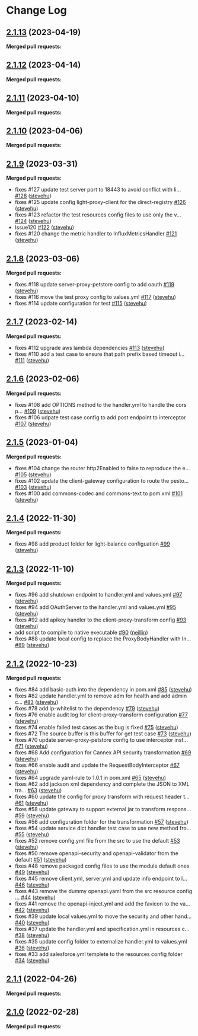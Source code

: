 # Change Log

## [2.1.13](https://github.com/networknt/light-gateway/tree/2.1.13) (2023-04-19)


**Merged pull requests:**


## [2.1.12](https://github.com/networknt/light-gateway/tree/2.1.12) (2023-04-14)


**Merged pull requests:**




## [2.1.11](https://github.com/networknt/light-gateway/tree/2.1.11) (2023-04-10)


**Merged pull requests:**


## [2.1.10](https://github.com/networknt/light-gateway/tree/2.1.10) (2023-04-06)


**Merged pull requests:**


## [2.1.9](https://github.com/networknt/light-gateway/tree/2.1.9) (2023-03-31)


**Merged pull requests:**


- fixes \#127 update test server port to 18443 to avoid conflict with li… [\#128](https://github.com/networknt/light-gateway/pull/128) ([stevehu](https://github.com/stevehu))
- fixes \#125 update config light-proxy-client for the direct-registry [\#126](https://github.com/networknt/light-gateway/pull/126) ([stevehu](https://github.com/stevehu))
- fixes \#123 refactor the test resources config files to use only the v… [\#124](https://github.com/networknt/light-gateway/pull/124) ([stevehu](https://github.com/stevehu))
- Issue120 [\#122](https://github.com/networknt/light-gateway/pull/122) ([stevehu](https://github.com/stevehu))
- fixes \#120 change the metric handler to InfluxMetricsHandler [\#121](https://github.com/networknt/light-gateway/pull/121) ([stevehu](https://github.com/stevehu))


## [2.1.8](https://github.com/networknt/light-gateway/tree/2.1.8) (2023-03-06)


**Merged pull requests:**


- fixes \#118 update server-proxy-petstore config to add oauth [\#119](https://github.com/networknt/light-gateway/pull/119) ([stevehu](https://github.com/stevehu))
- fixes \#116 move the test proxy config to values.yml [\#117](https://github.com/networknt/light-gateway/pull/117) ([stevehu](https://github.com/stevehu))
- fixes \#114 update configuration for test [\#115](https://github.com/networknt/light-gateway/pull/115) ([stevehu](https://github.com/stevehu))


## [2.1.7](https://github.com/networknt/light-gateway/tree/2.1.7) (2023-02-14)


**Merged pull requests:**


- fixes \#112 upgrade aws lambda dependencies [\#113](https://github.com/networknt/light-gateway/pull/113) ([stevehu](https://github.com/stevehu))
- fixes \#110 add a test case to ensure that path prefix based timeout i… [\#111](https://github.com/networknt/light-gateway/pull/111) ([stevehu](https://github.com/stevehu))


## [2.1.6](https://github.com/networknt/light-gateway/tree/2.1.6) (2023-02-06)


**Merged pull requests:**


- fixes \#108 add OPTIONS method to the handler.yml to handle the cors p… [\#109](https://github.com/networknt/light-gateway/pull/109) ([stevehu](https://github.com/stevehu))
- fixes \#106 udpate test case config to add post endpoint to interceptor [\#107](https://github.com/networknt/light-gateway/pull/107) ([stevehu](https://github.com/stevehu))


## [2.1.5](https://github.com/networknt/light-gateway/tree/2.1.5) (2023-01-04)


**Merged pull requests:**


- fixes \#104 change the router http2Enabled to false to reproduce the e… [\#105](https://github.com/networknt/light-gateway/pull/105) ([stevehu](https://github.com/stevehu))
- fixes \#102 update the client-gateway configuration to route the pesto… [\#103](https://github.com/networknt/light-gateway/pull/103) ([stevehu](https://github.com/stevehu))
- fixes \#100 add commons-codec and commons-text to pom.xml [\#101](https://github.com/networknt/light-gateway/pull/101) ([stevehu](https://github.com/stevehu))


## [2.1.4](https://github.com/networknt/light-gateway/tree/2.1.4) (2022-11-30)


**Merged pull requests:**


- fixes \#98 add product folder for light-balance configuation [\#99](https://github.com/networknt/light-gateway/pull/99) ([stevehu](https://github.com/stevehu))


## [2.1.3](https://github.com/networknt/light-gateway/tree/2.1.3) (2022-11-10)


**Merged pull requests:**


- fixes \#96 add shutdown endpoint to handler.yml and values.yml [\#97](https://github.com/networknt/light-gateway/pull/97) ([stevehu](https://github.com/stevehu))
- fixes \#94 add OAuthServer to the handler.yml and values.yml [\#95](https://github.com/networknt/light-gateway/pull/95) ([stevehu](https://github.com/stevehu))
- fixes \#92 add apikey handler to the client-proxy-transform config [\#93](https://github.com/networknt/light-gateway/pull/93) ([stevehu](https://github.com/stevehu))
- add script to compile to native executable [\#90](https://github.com/networknt/light-gateway/pull/90) ([neillin](https://github.com/neillin))
- fixes \#88 update local config to replace the ProxyBodyHandler with In… [\#89](https://github.com/networknt/light-gateway/pull/89) ([stevehu](https://github.com/stevehu))


## [2.1.2](https://github.com/networknt/light-gateway/tree/2.1.2) (2022-10-23)


**Merged pull requests:**


- fixes \#84 add basic-auth into the dependency in pom.xml [\#85](https://github.com/networknt/light-gateway/pull/85) ([stevehu](https://github.com/stevehu))
- fixes \#82 update handler.yml to remove adm for health and add admin c… [\#83](https://github.com/networknt/light-gateway/pull/83) ([stevehu](https://github.com/stevehu))
- fixes \#78 add ip-whitelist to the dependency [\#79](https://github.com/networknt/light-gateway/pull/79) ([stevehu](https://github.com/stevehu))
- fixes \#76 enable audit log for client-proxy-transform configuration [\#77](https://github.com/networknt/light-gateway/pull/77) ([stevehu](https://github.com/stevehu))
- fixes \#74 enable failed test cases as the bug is fixed [\#75](https://github.com/networknt/light-gateway/pull/75) ([stevehu](https://github.com/stevehu))
- fixes \#72 The source buffer is this buffer for get test case [\#73](https://github.com/networknt/light-gateway/pull/73) ([stevehu](https://github.com/stevehu))
- fixes \#70 update server-proxy-petstore config to use interceptor inst… [\#71](https://github.com/networknt/light-gateway/pull/71) ([stevehu](https://github.com/stevehu))
- fixes \#68 Add configuration for Cannex API security transformation [\#69](https://github.com/networknt/light-gateway/pull/69) ([stevehu](https://github.com/stevehu))
- fixes \#66 enable audit and update the RequestBodyInterceptor [\#67](https://github.com/networknt/light-gateway/pull/67) ([stevehu](https://github.com/stevehu))
- fixes \#64 upgrade yaml-rule to 1.0.1 in pom.xml [\#65](https://github.com/networknt/light-gateway/pull/65) ([stevehu](https://github.com/stevehu))
- fixes \#62 add jackson xml dependency and complete the JSON to XML tra… [\#63](https://github.com/networknt/light-gateway/pull/63) ([stevehu](https://github.com/stevehu))
- fixes \#60 update the config for proxy transform with request header t… [\#61](https://github.com/networknt/light-gateway/pull/61) ([stevehu](https://github.com/stevehu))
- fixes \#58 update gateway to support external jar to transform respons… [\#59](https://github.com/networknt/light-gateway/pull/59) ([stevehu](https://github.com/stevehu))
- fixes \#56 add configuration folder for the transformation [\#57](https://github.com/networknt/light-gateway/pull/57) ([stevehu](https://github.com/stevehu))
- fixes \#54 update service dict handler test case to use new method fro… [\#55](https://github.com/networknt/light-gateway/pull/55) ([stevehu](https://github.com/stevehu))
- fixes \#52 remove config.yml file from the src to use the default [\#53](https://github.com/networknt/light-gateway/pull/53) ([stevehu](https://github.com/stevehu))
- fixes \#50 remove openapi-security and openapi-validator from the default [\#51](https://github.com/networknt/light-gateway/pull/51) ([stevehu](https://github.com/stevehu))
- fixes \#48 remove packaged config files to use the module default ones [\#49](https://github.com/networknt/light-gateway/pull/49) ([stevehu](https://github.com/stevehu))
- fixes \#45 remove client.yml, server.yml and update info endpoint to l… [\#46](https://github.com/networknt/light-gateway/pull/46) ([stevehu](https://github.com/stevehu))
- fixes \#43 remove the dummy openapi.yaml from the src resource config … [\#44](https://github.com/networknt/light-gateway/pull/44) ([stevehu](https://github.com/stevehu))
- fixes \#41 remove the openapi-inject.yml and add the favicon to the va… [\#42](https://github.com/networknt/light-gateway/pull/42) ([stevehu](https://github.com/stevehu))
- fixes \#39 update local values.yml to move the security and other hand… [\#40](https://github.com/networknt/light-gateway/pull/40) ([stevehu](https://github.com/stevehu))
- fixes \#37 update the handler.yml and specification.yml in resources c… [\#38](https://github.com/networknt/light-gateway/pull/38) ([stevehu](https://github.com/stevehu))
- fixes \#35 update config folder to externalize handler.yml to values.yml [\#36](https://github.com/networknt/light-gateway/pull/36) ([stevehu](https://github.com/stevehu))
- fixes \#33 add salesforce.yml templete to the resources config folder [\#34](https://github.com/networknt/light-gateway/pull/34) ([stevehu](https://github.com/stevehu))


## [2.1.1](https://github.com/networknt/light-gateway/tree/2.1.1) (2022-04-26)


**Merged pull requests:**




## [2.1.0](https://github.com/networknt/light-router/tree/2.1.0) (2022-02-28)

**Merged pull requests:**
